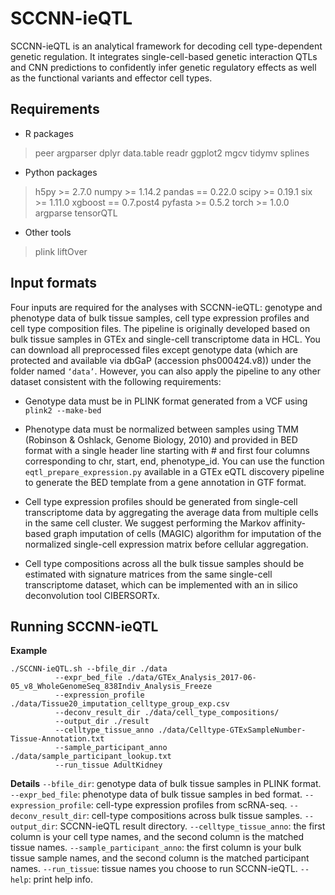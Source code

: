 # SCCNN-ieQTL
SCCNN-ieQTL is an analytical framework for decoding cell type-dependent genetic regulation. It integrates single-cell-based genetic interaction QTLs and CNN predictions to confidently infer genetic regulatory effects as well as the functional variants and effector cell types.
## Requirements
- R packages
> peer
> argparser
> dplyr
> data.table
> readr
> ggplot2
> mgcv
> tidymv
> splines

- Python packages
> h5py >= 2.7.0
> numpy >= 1.14.2
> pandas == 0.22.0
> scipy >= 0.19.1
> six >= 1.11.0
> xgboost == 0.7.post4
> pyfasta >= 0.5.2
> torch >= 1.0.0
> argparse
> tensorQTL

- Other tools
> plink
> liftOver
## Input formats
Four inputs are required for the analyses with SCCNN-ieQTL: genotype and phenotype data of bulk tissue samples, cell type expression profiles and cell type composition files. The pipeline is originally developed based on bulk tissue samples in GTEx and single-cell transcriptome data in HCL. You can download all preprocessed files except genotype data (which are protected and available via dbGaP (accession phs000424.v8)) under the folder named `‘data’`. However, you can also apply the pipeline to any other dataset consistent with the following requirements:

- Genotype data must be in PLINK format generated from a VCF using `plink2 --make-bed`

- Phenotype data must be normalized between samples using TMM (Robinson & Oshlack, Genome Biology, 2010) and provided in BED format with a single header line starting with # and first four columns corresponding to chr, start, end, phenotype_id. You can use the function `eqtl_prepare_expression.py` available in a GTEx eQTL discovery pipeline to generate the BED template from a gene annotation in GTF format.

- Cell type expression profiles should be generated from single-cell transcriptome data by aggregating the average data from multiple cells in the same cell cluster. We suggest performing the Markov affinity-based graph imputation of cells (MAGIC) algorithm for imputation of the normalized single-cell expression matrix before cellular aggregation.

- Cell type compositions across all the bulk tissue samples should be estimated with signature matrices from the same single-cell transcriptome dataset, which can be implemented with an in silico deconvolution tool CIBERSORTx.

## Running SCCNN-ieQTL
**Example**
```
./SCCNN-ieQTL.sh --bfile_dir ./data 
		  --expr_bed_file ./data/GTEx_Analysis_2017-06-05_v8_WholeGenomeSeq_838Indiv_Analysis_Freeze
		  --expression_profile ./data/Tissue20_imputation_celltype_group_exp.csv
		  --deconv_result_dir ./data/cell_type_compositions/
		  --output_dir ./result
		  --celltype_tissue_anno ./data/Celltype-GTExSampleNumber-Tissue-Annotation.txt
		  --sample_participant_anno ./data/sample_participant_lookup.txt
		  --run_tissue AdultKidney
```
**Details**
`--bfile_dir`: genotype data of bulk tissue samples in PLINK format.
`--expr_bed_file`: phenotype data of bulk tissue samples in bed format.
`--expression_profile`: cell-type expression profiles from scRNA-seq.
`--deconv_result_dir`: cell-type compositions across bulk tissue samples.
`--output_dir`: SCCNN-ieQTL result directory.
`--celltype_tissue_anno`: the first column is your cell type names, and the second column is the matched tissue names.
`--sample_participant_anno`: the first column is your bulk tissue sample names, and the second column is the matched participant names.
`--run_tissue`: tissue names you choose to run SCCNN-ieQTL.
`--help`: print help info.

